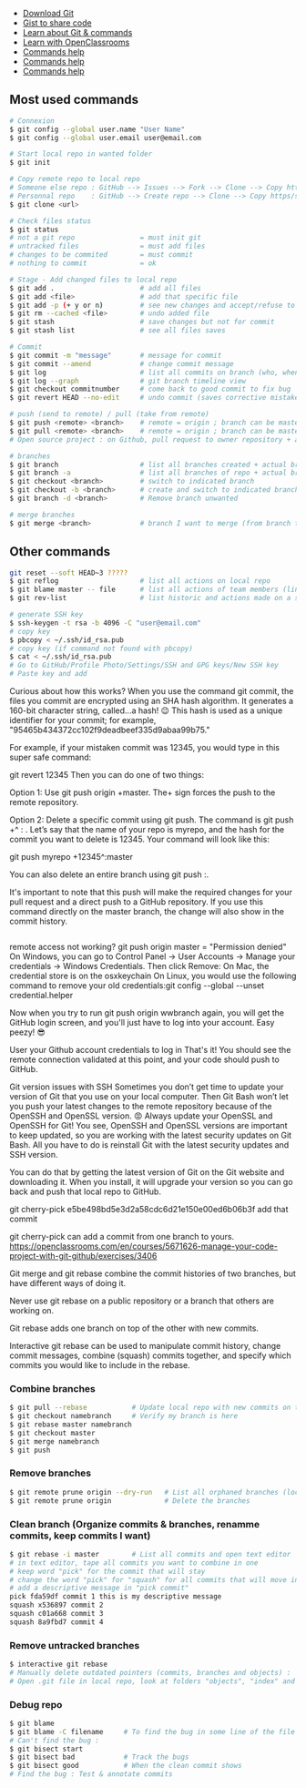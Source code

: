 * [Download Git](https://git-scm.com/downloads)
* [Gist to share code](https://gist.github.com)
* [Learn about Git & commands](https://www.atlassian.com/git/tutorials/learn-git-with-bitbucket-cloud)
* [Learn with OpenClassrooms](https://openclassrooms.com/en/courses/5671626-manage-your-code-project-with-git-github)
* [Commands help](https://gist.github.com/jedmao/5053440)
* [Commands help](https://github.com/joshnh/Git-Commands)
* [Commands help](https://dev.to/dhruv/essential-git-commands-every-developer-should-know-2fl)

## Most used commands
```bash
# Connexion
$ git config --global user.name "User Name"
$ git config --global user.email user@email.com

# Start local repo in wanted folder
$ git init

# Copy remote repo to local repo
# Someone else repo : GitHub --> Issues --> Fork --> Clone --> Copy https key
# Personnal repo    : GitHub --> Create repo --> Clone --> Copy https/ssh key
$ git clone <url>

# Check files status
$ git status
# not a git repo                = must init git
# untracked files               = must add files
# changes to be commited        = must commit
# nothing to commit             = ok

# Stage - Add changed files to local repo
$ git add .                     # add all files
$ git add <file>                # add that specific file
$ git add -p (+ y or n)         # see new changes and accept/refuse to add
$ git rm --cached <file>        # undo added file
$ git stash                     # save changes but not for commit
$ git stash list                # see all files saves

# Commit
$ git commit -m "message"       # message for commit
$ git commit --amend            # change commit message
$ git log                       # list all commits on branch (who, when, what was commited)
$ git log --graph               # git branch timeline view
$ git checkout commitnumber     # come back to good commit to fix bug
$ git revert HEAD --no-edit     # undo commit (saves corrective mistake as a new commit)

# push (send to remote) / pull (take from remote)
$ git push <remote> <branch>    # remote = origin ; branch can be master
$ git pull <remote> <branch>    # remote = origin ; branch can be master
# Open source project : on Github, pull request to owner repository + add description (ex : for issue resolved)

# branches
$ git branch                    # list all branches created + actual branch
$ git branch -a                 # list all branches of repo + actual branch
$ git checkout <branch>         # switch to indicated branch
$ git checkout -b <branch>      # create and switch to indicated branch
$ git branch -d <branch>        # Remove branch unwanted

# merge branches
$ git merge <branch>            # branch I want to merge (from branch that all will be merged in)
```





## Other commands
```bash
git reset --soft HEAD~3 ?????
$ git reflog                    # list all actions on local repo
$ git blame master -- file      # list all actions of team members (lines added in source code)
$ git rev-list                  # list historic and actions made on a specific file
```

```bash
# generate SSH key
$ ssh-keygen -t rsa -b 4096 -C "user@email.com"
# copy key
$ pbcopy < ~/.ssh/id_rsa.pub
# copy key (if command not found with pbcopy)
$ cat < ~/.ssh/id_rsa.pub
# Go to GitHub/Profile Photo/Settings/SSH and GPG keys/New SSH key
# Paste key and add
```

Curious about how this works? When you use the command  git commit, the files you commit are encrypted using an SHA hash algorithm. It generates a 160-bit character string, called...a hash! 😉 This hash is used as a unique identifier for your commit; for example, "95465b434372cc102f9deadbeef335d9abaa99b75."

For example, if your mistaken commit was 12345, you would type in this super safe command:

git revert 12345
Then you can do one of two things:

Option 1: Use git push origin +master. The+ sign  forces the push to the remote repository.  

Option 2: Delete a specific commit using git push.  The command is  git push <repo name> +<badcommithash>^ : <branch>.  Let’s say that the name of your repo is myrepo, and the hash for the commit you want to delete is 12345. Your command will look like this:

git push myrepo +12345^:master

You can also delete an entire branch using git push <repo name> :<branch name>.

It's important to note that this push will make the required changes for your pull request and a direct push to a GitHub repository.  If you use this command directly on the master branch, the change will also show in the commit history.

```

````
remote access not working?
git push origin master =  "Permission denied"
On Windows, you can go to Control Panel -> User Accounts -> Manage your credentials -> Windows Credentials.  Then click Remove:
On Mac, the credential store is on the osxkeychain
On Linux, you would use the following command to remove your old credentials:git config --global --unset credential.helper

Now when you try to run git push origin wwbranch again, you will get the GitHub login screen, and you'll just have to log into your account. Easy peezy! 😎

User your Github account credentials to log in
That's it!  You should see the remote connection validated at this point, and your code should push to GitHub.

Git version issues with SSH
Sometimes you don’t get time to update your version of Git that you use on your local computer. Then Git Bash won’t let you push your latest changes to the remote repository because of the OpenSSH and OpenSSL version. 😡
Always update your OpenSSL and OpenSSH for Git!
You see, OpenSSH and OpenSSL versions are important to keep updated, so you are working with the latest security updates on Git Bash.  All you have to do is reinstall Git with the latest security updates and SSH version.

You can do that by getting the latest version of Git on the Git website and downloading it. When you install, it will upgrade your version so you can go back and push that local repo to GitHub.

git cherry-pick e5be498bd5e3d2a58cdc6d21e150e00ed6b06b3f   add that commit

git cherry-pick can add a commit from one branch to yours. 
https://openclassrooms.com/en/courses/5671626-manage-your-code-project-with-git-github/exercises/3406





Git merge and git rebase combine the commit histories of two branches, but have different ways of doing it. 

Never use git rebase on a public repository or a branch that others are working on.

Git rebase adds one branch on top of the other with new commits.

Interactive git rebase can be used to manipulate commit history, change commit messages, combine (squash) commits together, and specify which commits you would like to include in the rebase.



### Combine branches
```bash
$ git pull --rebase           # Update local repo with new commits on the master remote
$ git checkout namebranch     # Verify my branch is here
$ git rebase master namebranch
$ git checkout master
$ git merge namebranch
$ git push
```

### Remove branches
```bash
$ git remote prune origin --dry-run   # List all orphaned branches (local ones that doesn't exist remote)
$ git remote prune origin             # Delete the branches
````

### Clean branch (Organize commits & branches, renamme commits, keep commits I want)
```bash
$ git rebase -i master        # List all commits and open text editor
# in text editor, tape all commits you want to combine in one
# keep word "pick" for the commit that will stay
# change the word "pick" for "squash" for all commits that will move into the "pick commit"
# add a descriptive message in "pick commit"
pick fda59df commit 1 this is my descriptive message
squash x536897 commit 2
squash c01a668 commit 3
squash 8a9fbd7 commit 4
```

### Remove untracked branches
```bash
$ interactive git rebase
# Manually delete outdated pointers (commits, branches and objects) :
# Open .git file in local repo, look at folders "objects", "index" and "ref"
```

### Debug repo
```bash
$ git blame
$ git blame -C filename     # To find the bug in some line of the file
# Can't find the bug :
$ git bisect start
$ git bisect bad            # Track the bugs
$ git bisect good           # When the clean commit shows
# Find the bug : Test & annotate commits
```
